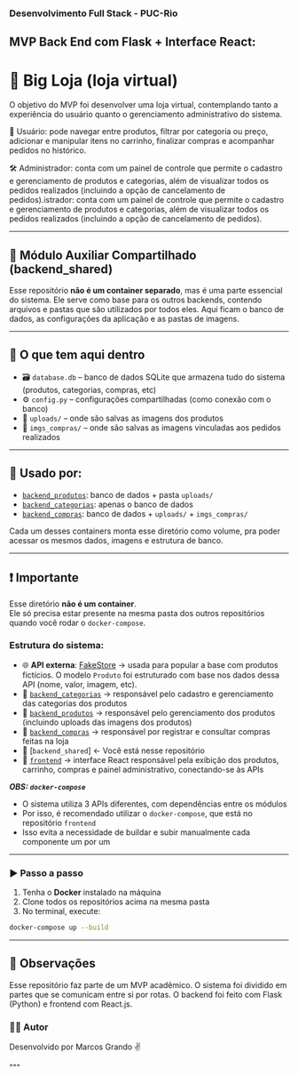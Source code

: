 ### Desenvolvimento Full Stack - PUC-Rio

## MVP Back End com Flask + Interface React:
# 🛒 Big Loja (loja virtual) 

O objetivo do MVP foi desenvolver uma loja virtual, contemplando tanto a experiência do usuário quanto o gerenciamento administrativo do sistema. 

👤 Usuário: pode navegar entre produtos, filtrar por categoria ou preço, adicionar e manipular itens no carrinho, finalizar compras e acompanhar pedidos no histórico.

🛠️ Administrador: conta com um painel de controle que permite o cadastro e gerenciamento de produtos e categorias, além de visualizar todos os pedidos realizados (incluindo a opção de cancelamento de pedidos).istrador: conta com um painel de controle que permite o cadastro e gerenciamento de produtos e categorias, além de visualizar todos os pedidos realizados (incluindo a opção de cancelamento de pedidos).

---

## 🧩 Módulo Auxiliar Compartilhado (backend_shared)

Esse repositório **não é um container separado**, mas é uma parte essencial do sistema. Ele serve como base para os outros backends, contendo arquivos e pastas que são utilizados por todos eles. Aqui ficam o banco de dados, as configurações da aplicação e as pastas de imagens.

---

## 📂 O que tem aqui dentro

- 🗃️ `database.db` – banco de dados SQLite que armazena tudo do sistema (produtos, categorias, compras, etc)
- ⚙️ `config.py` – configurações compartilhadas (como conexão com o banco)
- 📁 `uploads/` – onde são salvas as imagens dos produtos
- 📁 `imgs_compras/` – onde são salvas as imagens vinculadas aos pedidos realizados

---

## 🔗 Usado por:

- [`backend_produtos`](https://github.com/marcos-grando/backend_produtos): banco de dados + pasta `uploads/`
- [`backend_categorias`](https://github.com/marcos-grando/backend_categorias): apenas o banco de dados
- [`backend_compras`](https://github.com/marcos-grando/backend_compras): banco de dados + `uploads/` + `imgs_compras/`

Cada um desses containers monta esse diretório como volume, pra poder acessar os mesmos dados, imagens e estrutura de banco.

---

## ❗ Importante

Esse diretório **não é um container**.  
Ele só precisa estar presente na mesma pasta dos outros repositórios quando você rodar o `docker-compose`.

### Estrutura do sistema:

- 🌐 **API externa**: [FakeStore](https://fakestoreapi.com/) → usada para popular a base com produtos fictícios. O modelo `Produto` foi estruturado com base nos dados dessa API (nome, valor, imagem, etc).
- 🔹 [`backend_categorias`](https://github.com/marcos-grando/backend_categorias) → responsável pelo cadastro e gerenciamento das categorias dos produtos
- 🔹 [`backend_produtos`](https://github.com/marcos-grando/backend_produtos) → responsável pelo gerenciamento dos produtos (incluindo uploads das imagens dos produtos)
- 🔹 [`backend_compras`](https://github.com/marcos-grando/backend_compras) → responsável por registrar e consultar compras feitas na loja
- 🔸 [`backend_shared`] ← Você está nesse repositório
- 💠 [`frontend`](https://github.com/marcos-grando/frontend) → interface React responsável pela exibição dos produtos, carrinho, compras e painel administrativo, conectando-se às APIs

***OBS: `docker-compose`***  
 - O sistema utiliza 3 APIs diferentes, com dependências entre os módulos  
 - Por isso, é recomendado utilizar o `docker-compose`, que está no repositório `frontend`  
 - Isso evita a necessidade de buildar e subir manualmente cada componente um por um

---

### ▶️ Passo a passo

1. Tenha o **Docker** instalado na máquina
2. Clone todos os repositórios acima na mesma pasta
3. No terminal, execute:

```bash
docker-compose up --build
```

---

## 🧠 Observações
Esse repositório faz parte de um MVP acadêmico. O sistema foi dividido em partes que se comunicam entre si por rotas. O backend foi feito com Flask (Python) e frontend com React.js.

### 🙋‍♂️ Autor
Desenvolvido por Marcos Grando ✌️

"""
